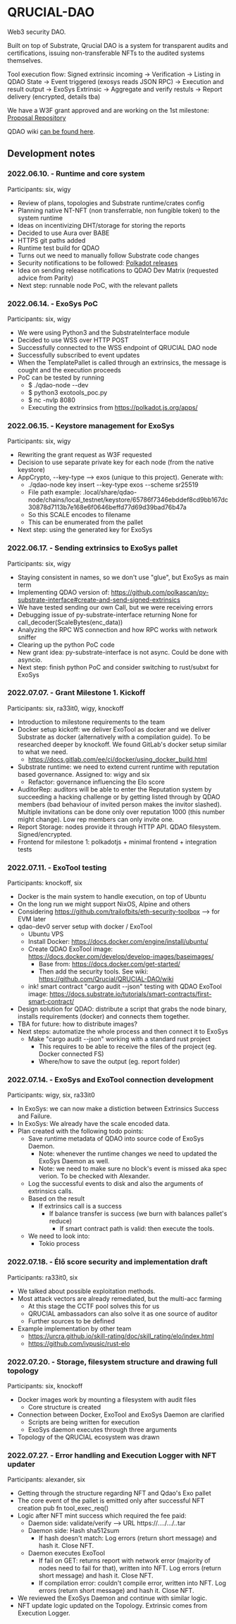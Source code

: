 # QRUCIAL-DAO
Web3 security DAO. 

Built on top of Substrate, Qrucial DAO is a system for transparent audits and certifications, issuing non-transferable NFTs to the audited systems themselves.

Tool execution flow: Signed extrinsic incoming -> Verification -> Listing in QDAO State -> Event triggered (exosys reads JSON RPC) -> Execution and result output -> ExoSys Extrinsic -> Aggregate and verify restuls -> Report delivery (encrypted, details tba)

We have a W3F grant approved and are working on the 1st milestone: [Proposal Repository](https://github.com/smilingSix/Grants-Program)

QDAO wiki [can be found here](https://github.com/Qrucial/QRUCIAL-DAO/wiki).


## Development notes

### 2022.06.10. - Runtime and core system
Participants: six, wigy
- Review of plans, topologies and Substrate runtime/crates config
- Planning native NT-NFT (non transferrable, non fungible token) to the system runtime
- Ideas on incentivizing DHT/storage for storing the reports
- Decided to use Aura over BABE
- HTTPS git paths added
- Runtime test build for QDAO
- Turns out we need to manually follow Substrate code changes
- Security notifications to be followed: [Polkadot releases](https://github.com/paritytech/polkadot/releases)
- Idea on sending release notifications to QDAO Dev Matrix (requested advice from Parity)
- Next step: runnable node PoC, with the relevant pallets

### 2022.06.14. - ExoSys PoC
Participants: six, wigy
- We were using Python3 and the SubstrateInterface module
- Decided to use WSS over HTTP POST
- Successfully connected to the WSS endpoint of QRUCIAL DAO node
- Successfully subscribed to event updates
- When the TemplatePallet is called through an extrinsics, the message is cought and the execution proceeds
- PoC can be tested by running
  - $ ./qdao-node --dev
  - $ python3 exotools_poc.py
  - $ nc -nvlp 8080
  - Executing the extrinsics from https://polkadot.js.org/apps/

### 2022.06.15. - Keystore management for ExoSys
Participants: six, wigy
- Rewriting the grant request as W3F requested
- Decision to use separate private key for each node (from the native keystore)
- AppCrypto, --key-type --> exos (unique to this project). Generate with:
    - ./qdao-node key insert --key-type exos --scheme sr25519
    - File path example: .local/share/qdao-node/chains/local_testnet/keystore/65786f7346ebddef8cd9bb167dc30878d7113b7e168e6f0646beffd77d69d39bad76b47a
    - So this SCALE encodes to filename
    - This can be enumerated from the pallet
- Next step: using the generated key for ExoSys

### 2022.06.17. - Sending extrinsics to ExoSys pallet
Participants: six, wigy
- Staying consistent in names, so we don't use "glue", but ExoSys as main term
- Implementing QDAO version of: https://github.com/polkascan/py-substrate-interface#create-and-send-signed-extrinsics
- We have tested sending our own Call, but we were receiving errors
- Debugging issue of py-substrate-interface returning None for call_decoder(ScaleBytes(enc_data))
- Analyzing the RPC WS connection and how RPC works with network sniffer
- Clearing up the python PoC code
- New grant idea: py-substrate-interface is not async. Could be done with asyncio.
- Next step: finish python PoC and consider switching to rust/subxt for ExoSys

### 2022.07.07. - Grant Milestone 1. Kickoff
Participants: six, ra33it0, wigy, knockoff
- Introduction to milestone requirements to the team
- Docker setup kickoff: we deliver ExoTool as docker and we deliver Substrate as docker (alternatively with a compilation guide). To be researched deeper by knockoff. We found GitLab's docker setup similar to what we need.
    - https://docs.gitlab.com/ee/ci/docker/using_docker_build.html
- Substrate runtime: we need to extend current runtime with reputation based governance. Assigned to: wigy and six 
    - Refactor: governance influencing the Elo score
- AuditorRep: auditors will be able to enter the Reputation system by succeeding a hacking challenge or by getting listed through by QDAO members (bad behaviour of invited person makes the invitor slashed). Multiple invitations can be done only over reputation 1000 (this number might change). Low rep members can only invite one. 
- Report Storage: nodes provide it through HTTP API. QDAO filesystem. Signed/encrypted.
- Frontend for milestone 1: polkadotjs + minimal frontend + integration tests

### 2022.07.11. - ExoTool testing
Participants: knockoff, six
- Docker is the main system to handle execution, on top of Ubuntu
- On the long run we might support NixOS, Alpine and others
- Considering https://github.com/trailofbits/eth-security-toolbox --> for EVM later
- qdao-dev0 server setup with docker / ExoTool
    - Ubuntu VPS
    - Install Docker: https://docs.docker.com/engine/install/ubuntu/
    - Create QDAO ExoTool image: https://docs.docker.com/develop/develop-images/baseimages/
        - Base from: https://docs.docker.com/get-started/
        - Then add the security tools. See wiki: https://github.com/Qrucial/QRUCIAL-DAO/wiki
    - ink! smart contract "cargo audit --json" testing with QDAO ExoTool image: https://docs.substrate.io/tutorials/smart-contracts/first-smart-contract/
- Design solution for QDAO: distribute a script that grabs the node binary, installs requirements (docker) and connects them together.
- TBA for future: how to distribute images?
- Next steps: automatize the whole process and then connect it to ExoSys
    - Make "cargo audit --json" working with a standard rust project
        - This requires to be able to receive the files of the project (eg. Docker connected FS)
        - Where/how to save the output (eg. report folder)

### 2022.07.14. - ExoSys and ExoTool connection development
Participants: wigy, six, ra33it0
- In ExoSys: we can now make a distiction between Extrinsics Success and Failure.
- In ExoSys: We already have the scale encoded data.
- Plan created with the following todo points:
    - Save runtime metadata of QDAO into source code of ExoSys Daemon.
        - Note: whenever the runtime changes we need to updated the ExoSys Daemon as well.
        - Note: we need to make sure no block's event is missed aka spec verion. To be checked with Alexander.
    - Log the successful events to disk and also the arguments of extrinsics calls.
    - Based on the result
        - If extrinsics call is a success
            - If balance transfer is success (we burn with balances pallet's reduce) 
                - If smart contract path is valid: then execute the tools.
    - We need to look into:
        - Tokio process

### 2022.07.18. - Élő score security and implementation draft
Participants: ra33it0, six

- We talked about possible exploitation methods.
- Most attack vectors are already remediated, but the multi-acc farming
  - At this stage the CCTF pool solves this for us
  - QRUCIAL ambassadors can also solve it as one source of auditor
  - Further sources to be defined
- Example implementation by other team
  - https://urcra.github.io/skill-rating/doc/skill_rating/elo/index.html
  - https://github.com/ivpusic/rust-elo

### 2022.07.20. - Storage, filesystem structure and drawing full topology
Participants: six, knockoff

- Docker images work by mounting a filesystem with audit files
  - Core structure is created
- Connection between Docker, ExoTool and ExoSys Daemon are clarified
  - Scripts are being written for execution
  - ExoSys daemon executes through three arguments
- Topology of the QRUCIAL ecosystem was drawn

### 2022.07.27. - Error handling and Execution Logger with NFT updater
Participants: alexander, six

- Getting through the structure regarding NFT and Qdao's Exo pallet
- The core event of the pallet is emitted only after successful NFT creation pub fn tool_exec_req()
- Logic after NFT mint success which required the fee paid:
   - Daemon side: validate/verify --> URL https://..../.../.\.tar
   - Daemon side: Hash sha512sum
      - If hash doesn't match: Log errors (return short message) and hash it. Close NFT.
   - Daemon executes ExoTool
      - If fail on GET: returns report with network error (majority of nodes need to fail for that), written into NFT. Log errors (return short message) and hash it. Close NFT.
      - If compilation error: couldn't compile error, written into NFT. Log errors (return short message) and hash it. Close NFT.
- We reviewed the ExoSys Daemon and continue with similar logic.
- NFT update logic updated on the Topology. Extrinsic comes from Execution Logger.
